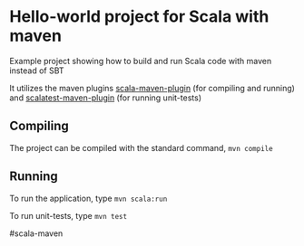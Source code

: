 # Hello-world project for Scala with maven

Example project showing how to build and run Scala code with maven instead of SBT

It utilizes the maven plugins [scala-maven-plugin](http://davidb.github.io/scala-maven-plugin/) (for compiling and running)
and [scalatest-maven-plugin](http://www.scalatest.org/user_guide/using_the_scalatest_maven_plugin) (for running unit-tests)

Compiling
---------

The project can be compiled with the standard command, `mvn compile`

Running
-------
To run the application, type `mvn scala:run`

To run unit-tests, type `mvn test`



#scala-maven
